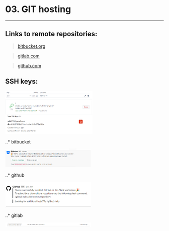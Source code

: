 
# 03. GIT hosting
---
## Links to remote repositories:


> [bitbucket.org](https://bitbucket.org/Korolev731/test_buc)

> [gitlab.com](https://gitlab.com/Korolev731/test_lab)

> [github.com](https://github.com/Korolev731/test_hub.git)


## SSH keys:

<img src="Image/buc_ssh.png" width="55%" height="54%">

<img src="Image/hub_ssh.png" width="55%" height="54%">

<img src="Image/lab_ssh.png" width="55%" height="54%">


..* bitbucket

<img src="Image/buc_slack.png" width="54%" height="52%">

..* github

<img src="Image/hub_slack.png" width="54%" height="52%">

..* gitlab

<img src="Image/lab_slack.png" width="54%" height="52%">
